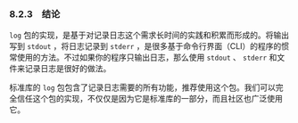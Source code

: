 ### 8.2.3　结论

`log` 包的实现，是基于对记录日志这个需求长时间的实践和积累而形成的。将输出写到 `stdout` ，将日志记录到 `stderr` ，是很多基于命令行界面（CLI）的程序的惯常使用的方法。不过如果你的程序只输出日志，那么使用 `stdout` 、 `stderr` 和文件来记录日志是很好的做法。

标准库的 `log` 包包含了记录日志需要的所有功能，推荐使用这个包。我们可以完全信任这个包的实现，不仅仅是因为它是标准库的一部分，而且社区也广泛使用它。

